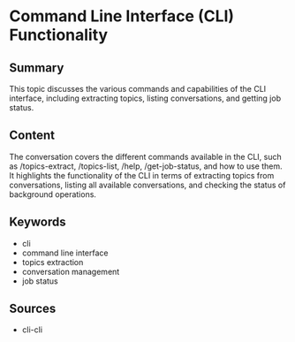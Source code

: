 # Command Line Interface (CLI) Functionality

## Summary

This topic discusses the various commands and capabilities of the CLI interface, including extracting topics, listing conversations, and getting job status.

## Content

The conversation covers the different commands available in the CLI, such as /topics-extract, /topics-list, /help, /get-job-status, and how to use them. It highlights the functionality of the CLI in terms of extracting topics from conversations, listing all available conversations, and checking the status of background operations.

## Keywords

- cli
- command line interface
- topics extraction
- conversation management
- job status

## Sources

- cli-cli
